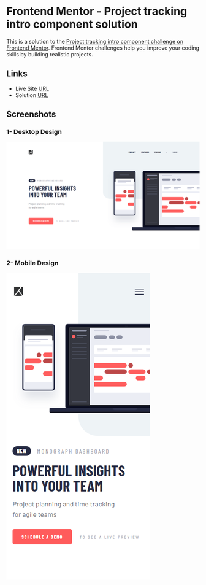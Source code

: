 # Frontend Mentor - Project tracking intro component solution

This is a solution to the [Project tracking intro component challenge on Frontend Mentor](https://www.frontendmentor.io/challenges/project-tracking-intro-component-5d289097500fcb331a67d80e). Frontend Mentor challenges help you improve your coding skills by building realistic projects.

## Links

- Live Site [URL](https://mhmd-tarek-mhmd.github.io/Project-Tracking-intro-component)
- Solution [URL](https://www.frontendmentor.io/solutions/project-tracking-intro-component-gEj2tK-CU)

## Screenshots

### 1- Desktop Design

![](screenshots/desktop.png)

### 2- Mobile Design

![](screenshots/mobile.png)
